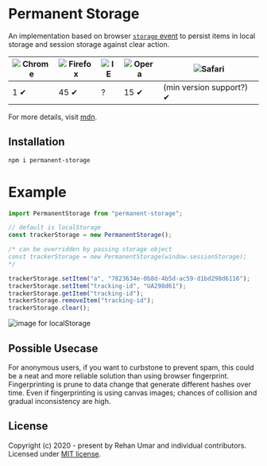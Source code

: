 # Permanent Storage

An implementation based on browser [`storage` event](https://developer.mozilla.org/en-US/docs/Web/API/Window/storage_event) to persist items in local storage and session storage against clear action.

| ![Chrome](https://raw.githubusercontent.com/alrra/browser-logos/master/src/chrome/chrome_48x48.png) | ![Firefox](https://raw.githubusercontent.com/alrra/browser-logos/master/src/firefox/firefox_48x48.png) | ![IE](https://raw.githubusercontent.com/alrra/browser-logos/master/src/edge/edge_48x48.png) | ![Opera](https://raw.githubusercontent.com/alrra/browser-logos/master/src/opera/opera_48x48.png) | ![Safari](https://raw.githubusercontent.com/alrra/browser-logos/master/src/safari/safari_48x48.png) |
| --------------------------------------------------------------------------------------------------- | ------------------------------------------------------------------------------------------------------ | ------------------------------------------------------------------------------------------- | ------------------------------------------------------------------------------------------------ | --------------------------------------------------------------------------------------------------- |
| 1 ✔                                                                                                 | 45 ✔                                                                                                   | ?                                                                                           | 15 ✔                                                                                             | (min version support?) ✔                                                                            |

For more details, visit [mdn](https://developer.mozilla.org/en-US/docs/Web/API/Window/storage_event#Browser_compatibility).

## Installation

```bash
npm i permanent-storage
```

# Example

```js
import PermanentStorage from "permanent-storage";

// default is localStorage
const trackerStorage = new PermanentStorage();

/* can be overridden by passing storage object
const trackerStorage = new PermanentStorage(window.sessionStorage);
*/

trackerStorage.setItem("a", "7823634e-0b8d-4b5d-ac59-d1bd298d6116");
trackerStorage.setItem("tracking-id", "UA298d61");
trackerStorage.getItem("tracking-id");
trackerStorage.removeItem("tracking-id");
trackerStorage.clear();
```

![image for localStorage](https://github.com/rehanumar/permanent-storage/raw/master/assets/localstorage.gif)

## Possible Usecase

For anonymous users, if you want to curbstone to prevent spam, this could be a neat and more reliable solution than using browser fingerprint. Fingerprinting is prune to data change that generate different hashes over time. Even if fingerprinting is using canvas images; chances of collision and gradual inconsistency are high.

## License

Copyright (c) 2020 - present by Rehan Umar and individual contributors. Licensed under [MIT license](LICENSE).
